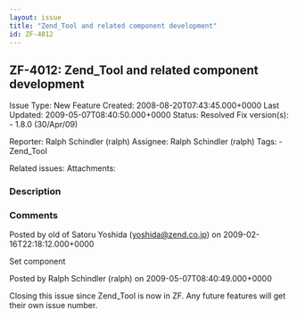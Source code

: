 ```yaml
---
layout: issue
title: "Zend_Tool and related component development"
id: ZF-4012
---
```


ZF-4012: Zend\_Tool and related component development
-----------------------------------------------------

 Issue Type: New Feature Created: 2008-08-20T07:43:45.000+0000 Last Updated: 2009-05-07T08:40:50.000+0000 Status: Resolved Fix version(s): - 1.8.0 (30/Apr/09)
 
 Reporter:  Ralph Schindler (ralph)  Assignee:  Ralph Schindler (ralph)  Tags: - Zend\_Tool
 
 Related issues: 
 Attachments: 
### Description

 

 

### Comments

Posted by old of Satoru Yoshida (yoshida@zend.co.jp) on 2009-02-16T22:18:12.000+0000

Set component

 

 

Posted by Ralph Schindler (ralph) on 2009-05-07T08:40:49.000+0000

Closing this issue since Zend\_Tool is now in ZF. Any future features will get their own issue number.

 

 